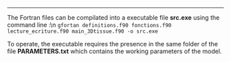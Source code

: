 -------
The Fortran files can be compilated into a executable file **src.exe** using the command line :\n
`gfortan definitions.f90 fonctions.f90 lecture_ecriture.f90 main_3Dtissue.f90 -o src.exe`

To operate, the executable requires the presence in the same folder of the file **PARAMETERS.txt** which contains the working parameters of the model.

